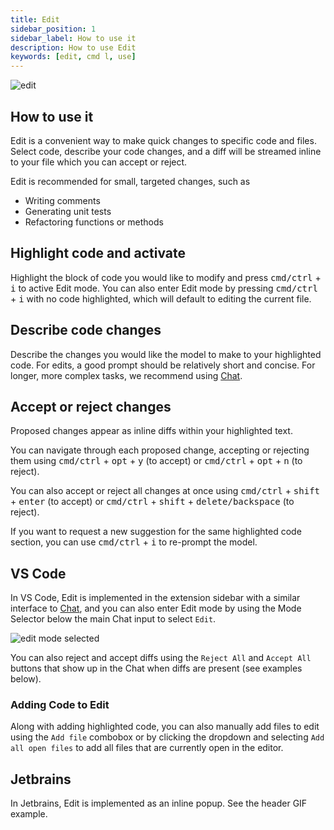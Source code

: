 ```yaml
---
title: Edit
sidebar_position: 1
sidebar_label: How to use it
description: How to use Edit
keywords: [edit, cmd l, use]
---
```


![edit](/img/edit.gif)

## How to use it

Edit is a convenient way to make quick changes to specific code and files. Select code, describe your code changes, and a diff will be streamed inline to your file which you can accept or reject.

Edit is recommended for small, targeted changes, such as

- Writing comments
- Generating unit tests
- Refactoring functions or methods

## Highlight code and activate

Highlight the block of code you would like to modify and press <kbd>cmd/ctrl</kbd> + <kbd>i</kbd> to active Edit mode. You can also enter Edit mode by pressing <kbd>cmd/ctrl</kbd> + <kbd>i</kbd> with no code highlighted, which will default to editing the current file.

## Describe code changes

Describe the changes you would like the model to make to your highlighted code. For edits, a good prompt should be relatively short and concise. For longer, more complex tasks, we recommend using [Chat](../chat/how-to-use-it.md).

## Accept or reject changes

Proposed changes appear as inline diffs within your highlighted text.

You can navigate through each proposed change, accepting or rejecting them using <kbd>cmd/ctrl</kbd> + <kbd>opt</kbd> + <kbd>y</kbd> (to accept) or <kbd>cmd/ctrl</kbd> + <kbd>opt</kbd> + <kbd>n</kbd> (to reject).

You can also accept or reject all changes at once using <kbd>cmd/ctrl</kbd> + <kbd>shift</kbd> + <kbd>enter</kbd> (to accept) or <kbd>cmd/ctrl</kbd> + <kbd>shift</kbd> + <kbd>delete/backspace</kbd> (to reject).

If you want to request a new suggestion for the same highlighted code section, you can use <kbd>cmd/ctrl</kbd> + <kbd>i</kbd> to re-prompt the model.

## VS Code

In VS Code, Edit is implemented in the extension sidebar with a similar interface to [Chat](../chat/how-it-works.md), and you can also enter Edit mode by using the Mode Selector below the main Chat input to select `Edit`.

![edit mode selected](/img/select-edit-mode.png)

You can also reject and accept diffs using the `Reject All` and `Accept All` buttons that show up in the Chat when diffs are present (see examples below).

### Adding Code to Edit

Along with adding highlighted code, you can also manually add files to edit using the `Add file` combobox or by clicking the dropdown and selecting `Add all open files` to add all files that are currently open in the editor.

## Jetbrains

In Jetbrains, Edit is implemented as an inline popup. See the header GIF example.
